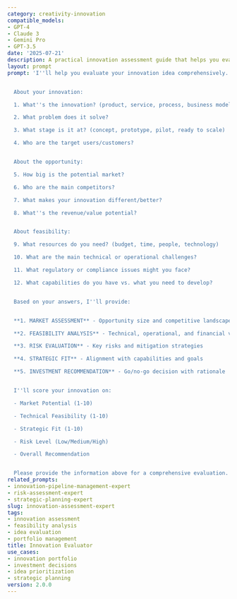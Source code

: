```yaml
---
category: creativity-innovation
compatible_models:
- GPT-4
- Claude 3
- Gemini Pro
- GPT-3.5
date: '2025-07-21'
description: A practical innovation assessment guide that helps you evaluate ideas and innovations for feasibility, impact, and strategic fit. Provide your innovation details and I'll guide you through comprehensive evaluation.
layout: prompt
prompt: 'I''ll help you evaluate your innovation idea comprehensively. Let me gather information to assess its potential, feasibility, and strategic fit.


  About your innovation:

  1. What''s the innovation? (product, service, process, business model)

  2. What problem does it solve?

  3. What stage is it at? (concept, prototype, pilot, ready to scale)

  4. Who are the target users/customers?


  About the opportunity:

  5. How big is the potential market?

  6. Who are the main competitors?

  7. What makes your innovation different/better?

  8. What''s the revenue/value potential?


  About feasibility:

  9. What resources do you need? (budget, time, people, technology)

  10. What are the main technical or operational challenges?

  11. What regulatory or compliance issues might you face?

  12. What capabilities do you have vs. what you need to develop?


  Based on your answers, I''ll provide:


  **1. MARKET ASSESSMENT** - Opportunity size and competitive landscape

  **2. FEASIBILITY ANALYSIS** - Technical, operational, and financial viability

  **3. RISK EVALUATION** - Key risks and mitigation strategies

  **4. STRATEGIC FIT** - Alignment with capabilities and goals

  **5. INVESTMENT RECOMMENDATION** - Go/no-go decision with rationale


  I''ll score your innovation on:

  - Market Potential (1-10)

  - Technical Feasibility (1-10)

  - Strategic Fit (1-10)

  - Risk Level (Low/Medium/High)

  - Overall Recommendation


  Please provide the information above for a comprehensive evaluation.'
related_prompts:
- innovation-pipeline-management-expert
- risk-assessment-expert
- strategic-planning-expert
slug: innovation-assessment-expert
tags:
- innovation assessment
- feasibility analysis
- idea evaluation
- portfolio management
title: Innovation Evaluator
use_cases:
- innovation portfolio
- investment decisions
- idea prioritization
- strategic planning
version: 2.0.0
---
```

